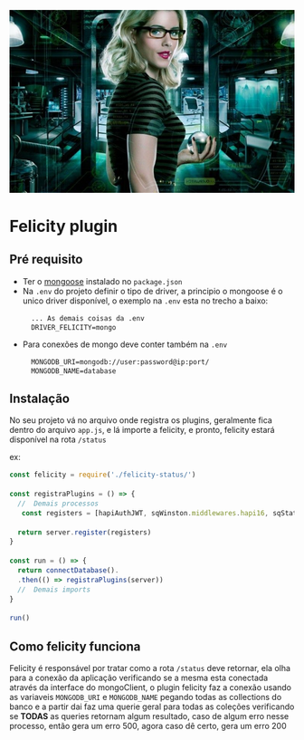 ![Felicity Image](./image/felicity.jpg)
# Felicity plugin

## Pré requisito
- Ter o [mongoose](https://www.npmjs.com/package/mongoose) instalado no `package.json`
- Na `.env` do projeto definir o tipo de driver, a principio o mongoose é o unico driver disponível, o exemplo na `.env` esta no trecho a baixo:
    ```
      ... As demais coisas da .env
      DRIVER_FELICITY=mongo
    ```
- Para conexões de mongo deve conter também na `.env`
    ```
      MONGODB_URI=mongodb://user:password@ip:port/
      MONGODB_NAME=database
    ```

## Instalação

No seu projeto vá no arquivo onde registra os plugins, geralmente fica dentro do arquivo `app.js`, e lá importe a felicity, e pronto, felicity estará disponível na rota `/status`

ex:

```js
const felicity = require('./felicity-status/')

const registraPlugins = () => {
  //  Demais processos
   const registers = [hapiAuthJWT, sqWinston.middlewares.hapi16, sqStatus]

  return server.register(registers)
}

const run = () => {
  return connectDatabase().
  .then(() => registraPlugins(server))
  //  Demais imports
}

run()

```

## Como felicity funciona

Felicity é responsável por tratar como a rota `/status` deve retornar, ela olha para a conexão da aplicação verificando se a mesma esta conectada através da interface do mongoClient, o plugin felicity faz a conexão usando as variaveis `MONGODB_URI` e `MONGODB_NAME` pegando todas as collections do banco e a partir dai faz uma querie geral para todas as coleções verificando se **TODAS** as queries retornam algum resultado, caso de algum erro nesse processo, então gera um erro 500, agora caso dê certo, gera um erro 200
